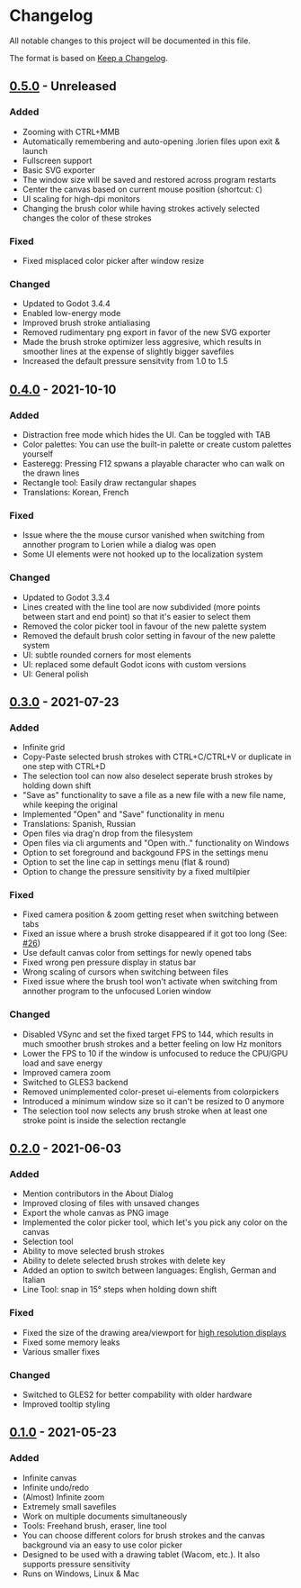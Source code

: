 # Changelog

All notable changes to this project will be documented in this file.

The format is based on [Keep a Changelog](https://keepachangelog.com/en/1.0.0/).

## [0.5.0] - Unreleased

### Added
- Zooming with CTRL+MMB
- Automatically remembering and auto-opening .lorien files upon exit & launch
- Fullscreen support
- Basic SVG exporter
- The window size will be saved and restored across program restarts
- Center the canvas based on current mouse position (shortcut: `C`)
- UI scaling for high-dpi monitors
- Changing the brush color while having strokes actively selected changes the color of these strokes

### Fixed
- Fixed misplaced color picker after window resize

### Changed
- Updated to Godot 3.4.4
- Enabled low-energy mode
- Improved brush stroke antialiasing
- Removed rudimentary png export in favor of the new SVG exporter 
- Made the brush stroke optimizer less aggresive, which results in smoother lines at the expense of slightly bigger savefiles
- Increased the default pressure sensitvity from 1.0 to 1.5

## [0.4.0] - 2021-10-10

### Added
- Distraction free mode which hides the UI. Can be toggled with TAB
- Color palettes: You can use the built-in palette or create custom palettes yourself
- Easteregg: Pressing F12 spwans a playable character who can walk on the drawn lines
- Rectangle tool: Easily draw rectangular shapes
- Translations: Korean, French

### Fixed
- Issue where the the mouse cursor vanished when switching from annother program to Lorien while a dialog was open
- Some UI elements were not hooked up to the localization system

### Changed
- Updated to Godot 3.3.4
- Lines created with the line tool are now subdivided (more points between start and end point) so that it's easier to select them
- Removed the color picker tool in favour of the new palette system
- Removed the default brush color setting in favour of the new palette system
- UI: subtle rounded corners for most elements 
- UI: replaced some default Godot icons with custom versions
- UI: General polish

## [0.3.0] - 2021-07-23

### Added
- Infinite grid
- Copy-Paste selected brush strokes with CTRL+C/CTRL+V or duplicate in one step with CTRL+D
- The selection tool can now also deselect seperate brush strokes by holding down shift
- "Save as" functionality to save a file as a new file with a new file name, while keeping the original
- Implemented "Open" and "Save" functionality in menu
- Translations: Spanish, Russian
- Open files via drag'n drop from the filesystem
- Open files via cli arguments and "Open with.." functionality on Windows
- Option to set foreground and backgound FPS in the settings menu
- Option to set the line cap in settings menu (flat & round)
- Option to change the pressure sensitivity by a fixed multilpier

### Fixed
- Fixed camera position & zoom getting reset when switching between tabs
- Fixed an issue where a brush stroke disappeared if it got too long (See: [#26](https://github.com/mbrlabs/Lorien/issues/26))
- Use default canvas color from settings for newly opened tabs
- Fixed wrong pen pressure display in status bar
- Wrong scaling of cursors when switching between files
- Fixed issue where the brush tool won't activate when switching from annother program to the unfocused Lorien window

### Changed
- Disabled VSync and set the fixed target FPS to 144, which results in much smoother brush strokes and a better feeling on low Hz monitors
- Lower the FPS to 10 if the window is unfocused to reduce the CPU/GPU load and save energy
- Improved camera zoom
- Switched to GLES3 backend
- Removed unimplemented color-preset ui-elements from colorpickers
- Introduced a minimum window size so it can't be resized to 0 anymore
- The selection tool now selects any brush stroke when at least one stroke point is inside the selection rectangle

## [0.2.0] - 2021-06-03

### Added 
- Mention contributors in the About Dialog
- Improved closing of files with unsaved changes
- Export the whole canvas as PNG image
- Implemented the color picker tool, which let's you pick any color on the canvas
- Selection tool
- Ability to move selected brush strokes
- Ability to delete selected brush strokes with delete key
- Added an option to switch between languages: English, German and Italian
- Line Tool: snap in 15° steps when holding down shift 

### Fixed
- Fixed the size of the drawing area/viewport for [high resolution displays](https://github.com/mbrlabs/Lorien/issues/1)
- Fixed some memory leaks
- Various smaller fixes

### Changed
- Switched to GLES2 for better compability with older hardware
- Improved tooltip styling

## [0.1.0] - 2021-05-23

### Added
- Infinite canvas
- Infinite undo/redo
- (Almost) Infinite zoom
- Extremely small savefiles
- Work on multiple documents simultaneously
- Tools: Freehand brush, eraser, line tool
- You can choose different colors for brush strokes and the canvas background via an easy to use color picker
- Designed to be used with a drawing tablet (Wacom, etc.). It also supports pressure sensitivity
- Runs on Windows, Linux & Mac

[0.5.0]: https://github.com/mbrlabs/lorien/compare/v0.4.0...HEAD
[0.4.0]: https://github.com/mbrlabs/lorien/compare/v0.3.0...v0.4.0
[0.3.0]: https://github.com/mbrlabs/lorien/compare/v0.2.0...v0.3.0
[0.2.0]: https://github.com/mbrlabs/lorien/compare/v0.1.0...v0.2.0
[0.1.0]: https://github.com/mbrlabs/lorien/releases/tag/v0.1.0
